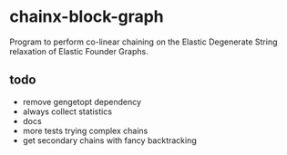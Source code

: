 # chainx-block-graph
Program to perform co-linear chaining on the Elastic Degenerate String relaxation of Elastic Founder Graphs.

## todo
 - remove gengetopt dependency
 - always collect statistics
 - docs
 - more tests trying complex chains
 - get secondary chains with fancy backtracking
